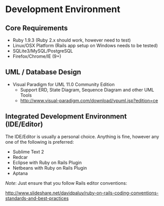 Development Environment
=======================

Core Requirements
-----------------

* Ruby 1.9.3 (Ruby 2.x should work, however need to test)
* Linux/OSX Platform (Rails app setup on Windows needs to be tested)
* SQLite3/MySQL/PostgreSQL
* Firefox/Chrome/IE (9+)

UML / Database Design
---------------------

* Visual Paradigm for UML 11.0 Community Edition
  * Support ERD, State Diagram, Sequence Diagram and other UML Tools
  * http://www.visual-paradigm.com/download/vpuml.jsp?edition=ce

Integrated Development Environment (IDE/Editor)
-----------------------------------------------

The IDE/Editor is usually a personal choice. Anything is fine, however any one of the following is preferred:

* Sublime Text 2
* Redcar
* Eclipse with Ruby on Rails Plugin
* Netbeans with Ruby on Rails Plugin
* Aptana

*Note*: Just ensure that you follow Rails editor conventions:

http://www.slideshare.net/davidpaluy/ruby-on-rails-coding-conventions-standards-and-best-practices

